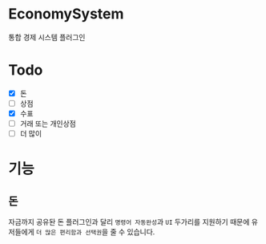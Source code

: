 # EconomySystem
통합 경제 시스템 플러그인
# Todo
- [X] 돈
- [ ] 상점
- [X] 수표
- [ ] 거래 또는 개인상점
- [ ] 더 많이

# 기능
## 돈
자금까지 공유돤 돈 플러그인과 달리 `명령어 자동완성`과 `UI` 두가리를 지원하기 때문에 유저들에게 `더 많은 편리함과 선택권`을 줄 수 있습니다.
